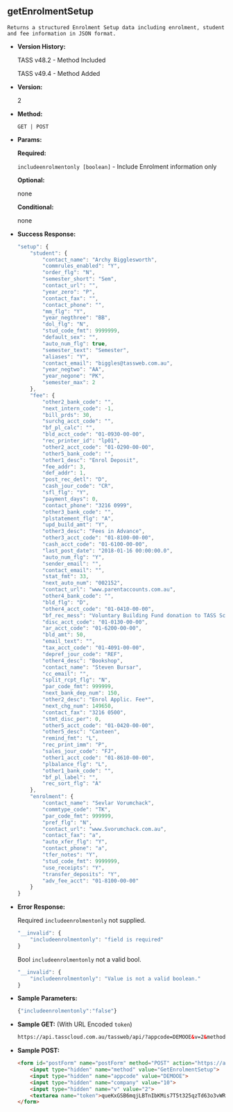 **getEnrolmentSetup**
----
	Returns a structured Enrolment Setup data including enrolment, student and fee information in JSON format.
	
* **Version History:**

	TASS v48.2 - Method Included
	
	TASS v49.4 - Method Added

* **Version:**

	2

* **Method:**

	`GET | POST`
  
* **Params:**

   **Required:**
 
	`includeenrolmentonly [boolean]` - Include Enrolment information only                    

   **Optional:**

	none

   **Conditional:**

	none

* **Success Response:**

    ```javascript
    "setup": {
		"student": {
			"contact_name": "Archy Bigglesworth",
			"commrules_enabled": "Y",
			"order_flg": "N",
			"semester_short": "Sem",
			"contact_url": "",
			"year_zero": "P",
			"contact_fax": "",
			"contact_phone": "",
			"mm_flg": "Y",
			"year_negthree": "BB",
			"dol_flg": "N",
			"stud_code_fmt": 9999999,
			"default_sex": "",
			"auto_num_flg": true,
			"semester_text": "Semester",
			"aliases": "Y",
			"contact_email": "biggles@tassweb.com.au",
			"year_negtwo": "AA",
			"year_negone": "PK",
			"semester_max": 2
		},
		"fee": {
			"other2_bank_code": "",
			"next_intern_code": -1,
			"bill_prds": 30,
			"surchg_acct_code": "",
			"bf_pl_calc": "",
			"bld_acct_code": "01-0930-00-00",
			"rec_printer_id": "lp01",
			"other2_acct_code": "01-0290-00-00",
			"other5_bank_code": "",
			"other1_desc": "Enrol Deposit",
			"fee_addr": 3,
			"def_addr": 1,
			"post_rec_detl": "D",
			"cash_jour_code": "CR",
			"sfl_flg": "Y",
			"payment_days": 0,
			"contact_phone": "3216 0999",
			"other3_bank_code": "",
			"plstatement_flg": "A",
			"upd_build_amt": "Y",
			"other3_desc": "Fees in Advance",
			"other3_acct_code": "01-8100-00-00",
			"cash_acct_code": "01-6100-00-00",
			"last_post_date": "2018-01-16 00:00:00.0",
			"auto_num_flg": "Y",
			"sender_email": "",
			"contact_email": "",
			"stat_fmt": 33,
			"next_auto_num": "002152",
			"contact_url": "www.parentaccounts.com.au",
			"other4_bank_code": "",
			"bld_flg": "D",
			"other4_acct_code": "01-0410-00-00",
			"bf_rec_mess": "Voluntary Building Fund donation to TASS School Fund\r\n\r\nYour financial involvement reinforces and recognises the support provided by past families and members of the current School community by providing assistance with the School's ongoing development programs.  We are most appreciative of your investment in the School's future.\r\n\r\nSection 30-15 of the Income Tax Assessment Act 1997 allows for tax deductibility for this gift.  Please use this letter as an official receipt for taxation purposes.",
			"disc_acct_code": "01-0130-00-00",
			"ar_acct_code": "01-6200-00-00",
			"bld_amt": 50,
			"email_text": "",
			"tax_acct_code": "01-4091-00-00",
			"depref_jour_code": "REF",
			"other4_desc": "Bookshop",
			"contact_name": "Steven Bursar",
			"cc_email": "",
			"split_rcpt_flg": "N",
			"par_code_fmt": 999999,
			"next_bank_dep_num": 150,
			"other2_desc": "Enrol Applic. Fee*",
			"next_chg_num": 149650,
			"contact_fax": "3216 0500",
			"stmt_disc_per": 0,
			"other5_acct_code": "01-0420-00-00",
			"other5_desc": "Canteen",
			"remind_fmt": "L",
			"rec_print_imm": "P",
			"sales_jour_code": "FJ",
			"other1_acct_code": "01-8610-00-00",
			"plbalance_flg": "L",
			"other1_bank_code": "",
			"bf_pl_label": "",
			"rec_sort_flg": "A"
		},
		"enrolment": {
			"contact_name": "Sevlar Vorumchack",
			"commtype_code": "TK",
			"par_code_fmt": 999999,
			"pref_flg": "N",
			"contact_url": "www.Svorumchack.com.au",
			"contact_fax": "a",
			"auto_xfer_flg": "Y",
			"contact_phone": "a",
			"tfer_notes": "Y",
			"stud_code_fmt": 9999999,
			"use_receipts": "Y",
			"transfer_deposits": "Y",
			"adv_fee_acct": "01-8100-00-00"
		}
	}
    ```
 
* **Error Response:**

    Required `includeenrolmentonly` not supplied.
	```javascript
	"__invalid": {
		"includeenrolmentonly": "field is required"
	}
	```
	
	Bool `includeenrolmentonly` not a valid bool.
	```javascript
	"__invalid": {
		"includeenrolmentonly": "Value is not a valid boolean."
	}
	```
    
* **Sample Parameters:**

	```javascript
	{"includeenrolmentonly":"false"}
	```

* **Sample GET:** (With URL Encoded `token`)

	```HTML
	https://api.tasscloud.com.au/tassweb/api/?appcode=DEMOOE&v=2&method=GetEnrolmentSetup&token=queKxGSB6mqjLBTnIbKMis7T5t325qzTd63o3vWRs66biSN5GZVZJ9BXHdqHfiEt&company=10
	```
  
* **Sample POST:**

	```HTML
	<form id="postForm" name="postForm" method="POST" action="https://api.tasscloud.com.au/tassweb/api/">
		<input type="hidden" name="method" value="GetEnrolmentSetup">
		<input type="hidden" name="appcode" value="DEMOOE">
		<input type="hidden" name="company" value="10">
		<input type="hidden" name="v" value="2">
		<textarea name="token">queKxGSB6mqjLBTnIbKMis7T5t325qzTd63o3vWRs66biSN5GZVZJ9BXHdqHfiEt</textarea>
	</form>
	```
